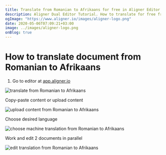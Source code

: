 ```yaml
---
title: Translate from Romanian to Afrikaans for free in Aligner Editor
description: Aligner Dual Editor Tutorial. How to translate for free from Romanian to Afrikaans. Aligner is multilingual document management platform. 
ogImage: "https://www.aligner.io/images/aligner-logo.png"
date: 2020-05-06T07:09:21+03:00
image: ../images/aligner-logo.png
onBlog: true
---
```


# How to translate document from Romanian to Afrikaans

1. Go to editor at [app.aligner.io](https://app.aligner.io "Aligner App web page")

![translate from Romanian to Afrikaans](../aligner-blank-editor.png "translate from Romanian to Afrikaans")

Copy-paste content or upload content

![upload content from Romanian to Afrikaans](../aligner-uploaded-document.png "upload content from Romanian to Afrikaans")

Choose desired language

![choose machine translation from Romanian to Afrikaans](../aligner-language-dropdown.png "choose machine translation from Romanian to Afrikaans")

Work and edit 2 documents in parallel

![edit translation from Romanian to Afrikaans](../aligner-double-sitded-editor.png "edit translation from Romanian to Afrikaans")

